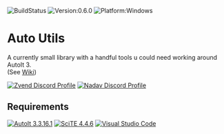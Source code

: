 ![BuildStatus](https://img.shields.io/github/actions/workflow/status/Zvendson/AutoUtils/test_and_release.yml?style=for-the-badge)
![Version:0.6.0](<https://img.shields.io/badge/Version-0.6.0%20(Alpha)-d742f5?style=for-the-badge>)
![Platform:Windows](https://img.shields.io/badge/Platform-Windows-blue?style=for-the-badge)

# Auto Utils

A currently small library with a handful tools u could need working around AutoIt 3.<br>
(See [Wiki](https://github.com/Zvendson/AutoUtils/wiki))

[![Zvend Discord Profile](https://img.shields.io/badge/Discord-Zvend-6900c4?logo=discord)](https://discordapp.com/users/259575222821322754)
[![Nadav Discord Profile](https://img.shields.io/badge/Discord-Nadav-6900c4?logo=discord)](https://discordapp.com/users/599144935937015816)

## Requirements

[![AutoIt 3.3.16.1](https://img.shields.io/badge/AutoIt-v3.3.16.1-grey?labelColor=blue)](https://www.autoitscript.com/site/autoit/downloads/)
[![SciTE 4.4.6](https://img.shields.io/badge/SciTE-v4.4.6-grey?labelColor=78b9ff)](https://www.autoitscript.com/site/autoit-script-editor/downloads/)
[![Visual Studio Code](https://img.shields.io/badge/VS%20Code-Optional-grey?labelColor=blue)](<[https://www.autoitscript.com/site/autoit-script-editor/downloads/](https://code.visualstudio.com/)>)
